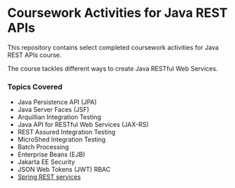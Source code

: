 # Coursework Activities for Java REST APIs

This repository contains select completed coursework activities for Java REST APIs course.

The course tackles different ways to create Java RESTful Web Services.

### Topics Covered
- Java Persistence API (JPA)
- Java Server Faces (JSF)
- Arquillian Integration Testing
- Java API for RESTful Web Services (JAX-RS)
- REST Assured Integration Testing
- MicroShed Integration Testing
- Batch Processing
- Enterprise Beans (EJB)
- Jakarta EE Security
- JSON Web Tokens (JWT) RBAC
- [Spring REST services](https://spring.io/)
